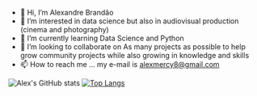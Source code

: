 - 👋 Hi, I’m Alexandre Brandão
- 👀 I’m interested in data science but also in audiovisual production (cinema and photography)
- 🌱 I’m currently learning Data Science and Python
- 💞️ I’m looking to collaborate on As many projects as possible to help grow community projects while also growing in knowledge and skills
- 📫 How to reach me ... my e-mail is alexmercy8@gmail.com

<!---
Alex50MM/Alex50MM is a ✨ special ✨ repository because its `README.md` (this file) appears on your GitHub profile.
You can click the Preview link to take a look at your changes.
--->

![Alex's GitHub stats](https://github-readme-stats.vercel.app/api?username=Alex50MM&show_icons=true&theme=github_dark)
[![Top Langs](https://github-readme-stats.vercel.app/api/top-langs/?username=Alex50MM&layout=compact)](https://github.com/Alex50MM/github-readme-stats)
